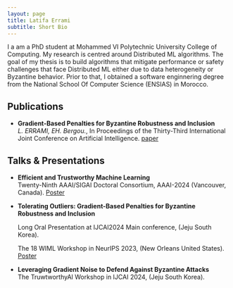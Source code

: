 ```yaml
---
layout: page
title: Latifa Errami
subtitle: Short Bio
---
```


I a am a PhD student at Mohammed VI Polytechnic University College of Computing. 
My research is centred around Distributed ML algorithms. The goal of my thesis is to build algorithms that mitigate performance or safety challenges that face Distributed ML either due to data heterogeneity or Byzantine behavior. Prior to that, I obtained a software enginnering degree from the National School Of Computer Science (ENSIAS) in Morocco. 

## Publications

- **Gradient-Based Penalties for Byzantine Robustness and Inclusion**  
  *L. ERRAMI, EH. Bergou.*, In Proceedings of the Thirty-Third International Joint Conference on Artificial Intelligence. [paper](https://www.ijcai.org/proceedings/2024/0435.pdf) 

## Talks & Presentations

- **Efficient and Trustworthy Machine Learning**  
Twenty-Ninth AAAI/SIGAI Doctoral Consortium, AAAI-2024 (Vancouver, Canada). [Poster](#)

- **Tolerating Outliers: Gradient-Based Penalties for Byzantine Robustness and Inclusion**
  
   Long Oral Presentation at IJCAI2024 Main conference, (Jeju South Korea).
  
   The 18 WIML Workshop in NeurIPS 2023, (New Orleans United States). [Poster](#)

- **Leveraging Gradient Noise to Defend Against Byzantine Attacks**  
  The TruwtworthyAI Workshop in IJCAI 2024, (Jeju South Korea).



